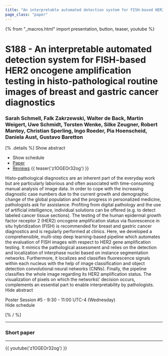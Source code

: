 ```yaml
---
title: "An interpretable automated detection system for FISH-based HER2 oncogene amplification testing in histo-pathological routine images of breast and gastric cancer diagnostics"
page_class: "paper"
---
```


{% from "_macros.html" import presentation, button, teaser, youtube %}

# S188 - An interpretable automated detection system for FISH-based HER2 oncogene amplification testing in histo-pathological routine images of breast and gastric cancer diagnostics

### Sarah Schmell, Falk Zakrzewski, Walter de Back, Martin Weigert, Uwe Schmidt, Torsten Wenke, Silke Zeugner, Robert Mantey, Christian Sperling, Ingo Roeder, Pia Hoenscheid, Daniela Aust, Gustavo Baretton

[% .details %]
<a class="toggle_visibility" data-selector=".abstract" data-level="3">Show abstract</a>
- <a class="toggle_visibility" data-selector=".schedule" data-level="3">Show schedule</a>
- <a href="https://openreview.net/pdf?id=qDEYfzeK7k">Paper</a>
- <a href="https://openreview.net/forum?id=qDEYfzeK7k">Reviews</a>
{{ teaser('z1OGEOr32og') }}

<p>
    <span class="abstract">
        Histo-pathological diagnostics are an inherent part of the everyday work but are particularly laborious and often associated with time-consuming manual analysis of image data. In order to cope with the increasing diagnostic case numbers due to the current growth and demographic change of the global population and the progress in personalized medicine, pathologists ask for assistance. Profiting from digital pathology and the use of artificial intelligence, individual solutions can be offered (e.g. to detect labeled cancer tissue sections). The testing of the human epidermal growth factor receptor 2 (HER2) oncogene amplification status via fluorescence in situ hybridization (FISH) is recommended for breast and gastric cancer diagnostics and is regularly performed at clinics. Here, we developed a comprehensible, multi-step deep learning-based pipeline which automates the evaluation of FISH images with respect to HER2 gene amplification testing. It mimics the pathological assessment and relies on the detection and localization of interphase nuclei based on instance segmentation networks. Furthermore, it localizes and classifies fluorescence signals within each nucleus with the help of image classification and object detection convolutional neural networks (CNNs). Finally, the pipeline classifies the whole image regarding its HER2 amplification status. The visualization of pixels on which the networks\' decision occurs, complements an essential part to enable interpretability by pathologists.
        <br>
        <span class="actions"><a class="toggle_visibility" data-level="2">Hide abstract</a></span>
    </span>
</p>

<p>
    <span class="schedule">
        Poster Session #5  - 9:30 - 11:00 UTC-4 (Wednesday)
        <br>
        <span class="actions"><a class="toggle_visibility" data-level="2">Hide schedule</a></span>
    </span>
</p>

<!-- {{ button("Access paper channel", "https://chat.midl.io/channel/s188") }} -->
[% / %]

---

### Short paper

---

{{ youtube('z1OGEOr32og') }}